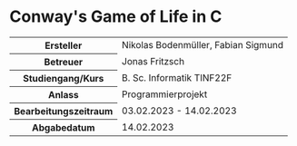 # Conway's Game of Life in C

<table>
<tr><th>Ersteller</th><td>Nikolas Bodenmüller, Fabian Sigmund</td></tr>
<tr><th>Betreuer</th><td>Jonas Fritzsch</td></tr>
<tr><th>Studiengang/Kurs</th><td>B. Sc. Informatik TINF22F</td></tr>
<tr><th>Anlass</th><td>Programmierprojekt</td></tr>
<tr><th>Bearbeitungszeitraum</th><td>03.02.2023 - 14.02.2023</td></tr>
<tr><th>Abgabedatum</th><td>14.02.2023</td></tr>
</table>
